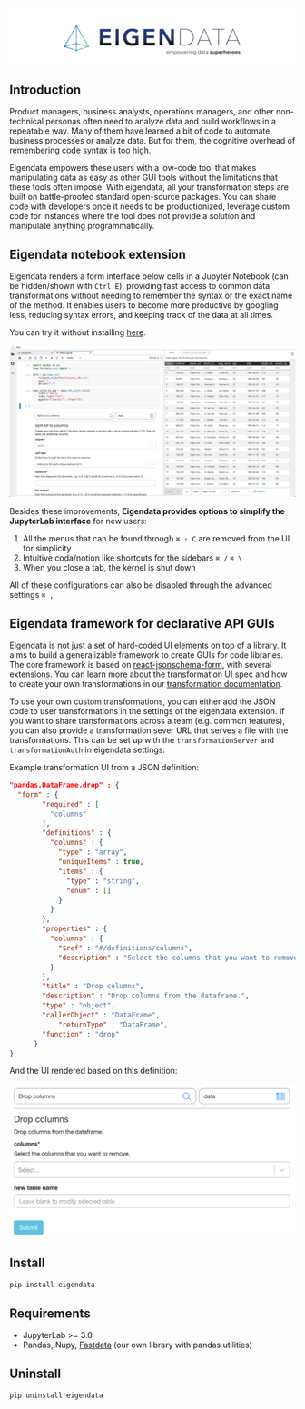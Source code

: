 

![logo](https://raw.githubusercontent.com/molinsp/eigendata/main/img/logo.png?token=AA6V2SGI6NZJCQJNTPZ7G6LBQEBBE)

## Introduction

Product managers, business analysts, operations managers, and other non-technical personas often need to analyze data and build workflows in a repeatable way. Many of them have learned a bit of code to automate business processes or analyze data. But for them, the cognitive overhead of remembering code syntax is too high.

Eigendata empowers these users with a low-code tool that makes manipulating data as easy as other GUI tools without the limitations that these tools often impose. With eigendata, all your transformation steps are built on battle-proofed standard open-source packages. You can share code with developers once it needs to be productionized, leverage custom code for instances where the tool does not provide a solution and manipulate anything programmatically.

## Eigendata notebook extension

Eigendata renders a form interface below cells in a Jupyter Notebook (can be hidden/shown with  `Ctrl E`), providing fast access to common data transformations without needing to remember the syntax or the exact name of the method. It enables users to become more productive by googling less, reducing syntax errors, and keeping track of the data at all times.

You can try it without installing [here](https://cloud.eigendata.co/).

![logo](https://raw.githubusercontent.com/molinsp/eigendata-doc/master/docs/media/eigendata_overview.png)

Besides these improvements, **Eigendata provides options to simplify the JupyterLab interface** for new users:

1. All the menus that can be found through `⌘ ⇧ C` are removed from the UI for simplicity
2. Intuitive coda/notion like shortcuts for the sidebars `⌘ /` `⌘ \`
3. When you close a tab, the kernel is shut down

All of these configurations can also be disabled through the advanced settings `⌘ ,`

## Eigendata framework for declarative API GUIs

Eigendata is not just a set of hard-coded UI elements on top of a library. It aims to build a generalizable framework to create GUIs for code libraries. The core framework is based on [react-jsonschema-form](https://react-jsonschema-form.readthedocs.io/en/latest/), with several extensions. You can learn more about the transformation UI spec and how to create your own transformations in our [transformation documentation](/Transformation_documentation.ipynb).

To use your own custom transformations, you can either add the JSON code to user transformations in the settings of the eigendata extension. If you want to share transformations across a team (e.g. common features), you can also provide a transformation sever URL that serves a file with the transformations. This can be set up with the `transformationServer` and `transformationAuth` in eigendata settings.

Example transformation UI from a JSON definition:

```json 
"pandas.DataFrame.drop" : {
  "form" : {
        "required" : [
          "columns"
        ],
        "definitions" : {
          "columns" : {
            "type" : "array",
            "uniqueItems" : true,
            "items" : {
              "type" : "string",
              "enum" : []
            }
          }
        },
        "properties" : {
          "columns" : {
            "$ref" : "#/definitions/columns",
            "description" : "Select the columns that you want to remove."
          }
        },
        "title" : "Drop columns",
        "description" : "Drop columns from the dataframe.",
        "type" : "object",
        "callerObject" : "DataFrame",
    		"returnType" : "DataFrame",
        "function" : "drop"
      }
}
```

And the UI rendered based on this definition:

<img src="https://raw.githubusercontent.com/molinsp/eigendata-doc/master/docs/media/transformations_drop.png" alt="logo" style="zoom:50%;" />

## Install

```bash
pip install eigendata
```


## Requirements

* JupyterLab >= 3.0
* Pandas, Nupy, [Fastdata](https://pypi.org/project/fastdata/) (our own library with pandas utilities)

## Uninstall

```bash
pip uninstall eigendata
```

